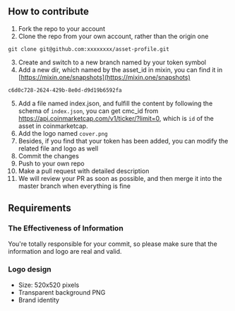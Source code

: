 ## How to contribute

1. Fork the repo to your account
2. Clone the repo from your own account, rather than the origin one
```
git clone git@github.com:xxxxxxxx/asset-profile.git
```
3. Create and switch to a new branch named by your token symbol
4. Add a new dir, which named by the asset_id in mixin, you can find it in [https://mixin.one/snapshots](https://mixin.one/snapshots)
```
c6d0c728-2624-429b-8e0d-d9d19b6592fa
```
5. Add a file named index.json, and fulfill the content by following the schema of `index.json`, you can get cmc_id from https://api.coinmarketcap.com/v1/ticker/?limit=0, which is `id` of the asset in coinmarketcap.
6. Add the logo named `cover.png`
7. Besides, if you find that your token has been added, you can modify the related file and logo as well
8. Commit the changes
9. Push to your own repo
10. Make a pull request with detailed description
11. We will review your PR as soon as possible, and then merge it into the master branch when everything is fine

## Requirements
### The Effectiveness of Information
You're totally responsible for your commit, so please make sure that the information and logo are real and valid.

### Logo design
- Size: 520x520 pixels
- Transparent background PNG
- Brand identity
